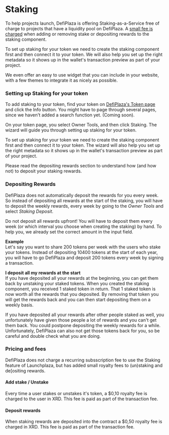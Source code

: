 # Staking

To help projects launch, DefiPlaza is offering Staking-as-a-Service free of charge to projects that have a liquidity pool on DefiPlaza. A [small fee is charged](staking.md#pricing) when adding or removing stake or depositing rewards to the staking component.

To set up staking for your token we need to create the staking component first and then connect it to your token. We will also help you set up the right metadata so it shows up in the wallet's transaction preview as part of your project.

We even offer an easy to use widget that you can include in your website, with a few themes to integrate it as nicely as possible.

### Setting up Staking for your token

To add staking to your token, find your token on [DefiPlaza's Token page](https://radix.defiplaza.net/tokens) and click the Info button. You might have to page through several pages, since we haven't added a search function yet. (Coming soon).

On your token page, you select Owner Tools, and then click Staking. The wizard will guide you through setting up staking for your token.&#x20;

To set up staking for your token we need to create the staking component first and then connect it to your token. The wizard will also help you set up the right metadata so it shows up in the wallet's transaction preview as part of your project.

Please read the depositing rewards section to understand how (and how not) to deposit your staking rewards.

### Depositing Rewards

DefiPlaza does not automatically deposit the rewards for you every week. So instead of depositing all rewards at the start of the staking, you will have to deposit the weekly rewards, every week by going to the _Owner Tools_ and select _Staking Deposit_.

Do not deposit all rewards upfront! You will have to deposit them every week (or which interval you choose when creating the staking) by hand. To help you, we already set the correct amount in the input field.

**Example**\
Let's say you want to share 200 tokens per week with the users who stake your tokens. Instead of depositing 10400 tokens at the start of each year, you will have to go DefiPlaza and deposit 200 tokens every week by signing a transaction.

**I deposit all my rewards at the start**\
If you have deposited all your rewards at the beginning, you can get them back by unstaking your staked tokens. When you created the staking component, you received 1 staked token in return. That 1 staked token is now worth all the rewards that you deposited. By removing that token you will get the rewards back and you can then start depositing them on a weekly basis.

If you have deposited all your rewards after other people staked as well, you unfortunately have given those people a lot of rewards and you can't get them back. You could postpone depositing the weekly rewards for a while. Unfortunately, DefiPlaza can also not get those tokens back for you, so be careful and double check what you are doing.

### Pricing and fees

DefiPlaza does not charge a recurring subsscription fee to use the Staking feature of Launchplaza, but has added small royalty fees to (un)staking and de\[ositing rewards.

#### Add stake / Unstake

Every time a user stakes or unstakes it's token, a $0,10 royalty fee is charged to the user in XRD. This fee is paid as part of the transaction fee.

#### Deposit rewards

When staking rewards are deposited into the contract a $0,50 royalty fee is charged in XRD. This fee is paid as part of the transaction fee.
